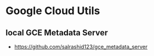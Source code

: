# Google Cloud Utils

## local GCE Metadata Server

- https://github.com/salrashid123/gce_metadata_server
